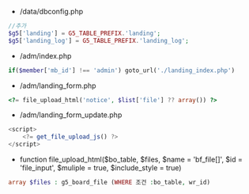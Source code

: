 - /data/dbconfig.php

```php
//추가
$g5['landing'] = G5_TABLE_PREFIX.'landing';
$g5['landing_log'] = G5_TABLE_PREFIX.'landing_log';
```

- /adm/index.php
```php
if($member['mb_id'] !== 'admin') goto_url('./landing_index.php')
```
- /adm/landing_form.php
```php
<?= file_upload_html('notice', $list['file'] ?? array()) ?>
```
- /adm/landing_form_update.php
```javascript
<script>
    <?= get_file_upload_js() ?>
</script>
```
- function file_upload_html($bo_table, $files, $name = 'bf_file[]', $id = 'file_input', $muliple = true, $include_style = true)
```php
array $files : g5_board_file (WHERE 조건 :bo_table, wr_id)
```
